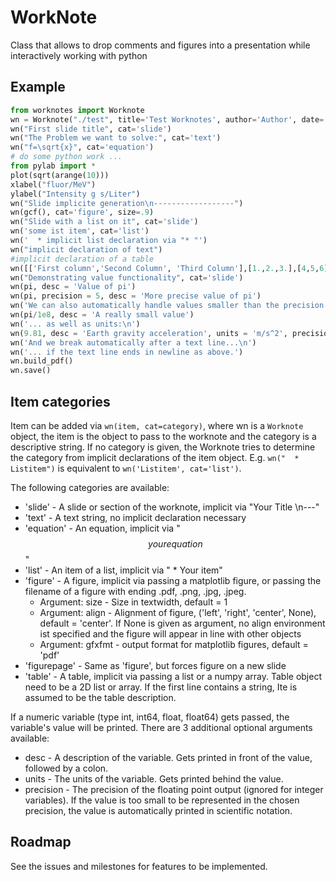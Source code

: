 WorkNote
========

Class that allows to drop comments and figures into a presentation while interactively working with python

Example
-------

```python
from worknotes import Worknote
wn = Worknote("./test", title='Test Worknotes', author='Author', date='\\today')
wn("First slide title", cat='slide')
wn("The Problem we want to solve:", cat='text')
wn("f=\sqrt{x}", cat='equation')
# do some python work ...
from pylab import *
plot(sqrt(arange(10)))
xlabel("fluor/MeV")
ylabel("Intensity g s/Liter")
wn("Slide implicite generation\n------------------")
wn(gcf(), cat='figure', size=.9)
wn("Slide with a list on it", cat='slide')
wn('some ist item', cat='list')
wn('  * implicit list declaration via "* "')
wn("implicit declaration of text")
#implicit declaration of a table
wn([['First column','Second Column', 'Third Column'],[1.,2.,3.],[4,5,6]])
wn("Demonstrating value functionality", cat='slide')
wn(pi, desc = 'Value of pi')
wn(pi, precision = 5, desc = 'More precise value of pi')
wn('We can also automatically handle values smaller than the precision...\n')
wn(pi/1e8, desc = 'A really small value')
wn('... as well as units:\n')
wn(9.81, desc = 'Earth gravity acceleration', units = 'm/s^2', precision = 2)
wn('And we break automatically after a text line...\n')
wn('... if the text line ends in newline as above.')
wn.build_pdf()
wn.save()
```

Item categories
---------------
Item can be added via `wn(item, cat=category)`, where wn is a `Worknote` object, the item is the object to pass to the worknote and the category is a descriptive string. If no category is given, the Worknote tries to determine the category from implicit declarations of the item object. E.g. `wn("  * Listitem")` is equivalent to `wn('Listitem', cat='list')`.

The following categories are available:

  * 'slide' - A slide or section of the worknote, implicit via "Your Title \n---"
  * 'text' - A text string, no implicit declaration necessary
  * 'equation' - An equation, implicit via "$$ your equation $$"
  * 'list' - An item of a list, implicit via "  * Your item"
  * 'figure' - A figure, implicit via passing a matplotlib figure, or passing the filename of a figure with ending .pdf, .png, .jpg, .jpeg. 
      - Argument: size - Size in textwidth, default = 1
      - Argument: align - Alignment of figure, ('left', 'right', 'center', None), default = 'center'. If None is given as argument, no align environment ist specified and the figure will appear in line with other objects
      - Argument: gfxfmt - output format for matplotlib figures, default = 'pdf'
  * 'figurepage' - Same as 'figure', but forces figure on a new slide
  * 'table' - A table, implicit via passing a list or a numpy array. Table object need to be a 2D list or array. If the first line contains a string, Ite is assumed to be the table description.
  
If a numeric variable (type int, int64, float, float64) gets passed, the variable's value will be printed. There are 3 additional optional arguments available:

 * desc - A description of the variable. Gets printed in front of the value, followed by a colon.
 * units - The units of the variable. Gets printed behind the value.
 * precision - The precision of the floating point output (ignored for integer variables). If the value is too small to be represented in the chosen precision, the value is automatically printed in scientific notation.
 
  
Roadmap
-------

See the issues and milestones for features to be implemented.
